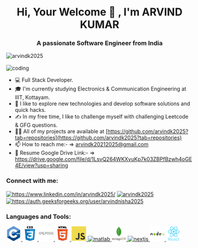 <h1 align="center">Hi, Your Welcome 👋 , I'm ARVIND KUMAR</h1>
<h3 align="center">A passionate Software Engineer from India</h3>

<p align="left"> <img src="https://komarev.com/ghpvc/?username=arvindk2025&label=Profile%20views&color=0e75b6&style=flat" alt="arvindk2025" /> </p>
<img align="center" alt="coding" width="400"  height="200" src="https://user-images.githubusercontent.com/55389276/140866485-8fb1c876-9a8f-4d6a-98dc-08c4981eaf70.gif">



- 💻   Full Stack Developer.
- 🎓   I'm currently studying Electronics & Communication Engineering 
       at  IIIT, Kottayam.
- 📝   I like to explore new technologies and develop software 
       solutions and quick hacks.
- ✍️   In my free time, I like to challenge myself with challenging 
       Leetcode & GFG questions.
- 👨‍💻  All of my projects are available at [https://github.com/arvindk2025?tab=repositories](https://github.com/arvindk2025?tab=repositories)
- 📫  How to reach me:- =>   arvindk20212025@gmail.com 
- 📝  Resume Google Drive Link:- =>      https://drive.google.com/file/d/1LsvQ264WKXvuKp7k03ZBPfBzwh4oGE4E/view?usp=sharing


<h3 align="left">Connect with me:</h3>
<p align="left">
<a href="https://linkedin.com/in/https://www.linkedin.com/in/arvindk2025/" target="blank"><img align="center" src="https://raw.githubusercontent.com/rahuldkjain/github-profile-readme-generator/master/src/images/icons/Social/linked-in-alt.svg" alt="https://www.linkedin.com/in/arvindk2025/" height="30" width="40" /></a>
<a href="https://www.leetcode.com/arvindk2025" target="blank"><img align="center" src="https://raw.githubusercontent.com/rahuldkjain/github-profile-readme-generator/master/src/images/icons/Social/leet-code.svg" alt="arvindk2025" height="30" width="40" /></a>
<a href="https://auth.geeksforgeeks.org/user/https://auth.geeksforgeeks.org/user/arvindnisha2025" target="blank"><img align="center" src="https://raw.githubusercontent.com/rahuldkjain/github-profile-readme-generator/master/src/images/icons/Social/geeks-for-geeks.svg" alt="https://auth.geeksforgeeks.org/user/arvindnisha2025" height="30" width="40" /></a>
</p>

<h3 align="left">Languages and Tools:</h3>
<p align="left"> <a href="https://www.w3schools.com/cpp/" target="_blank" rel="noreferrer"> <img src="https://raw.githubusercontent.com/devicons/devicon/master/icons/cplusplus/cplusplus-original.svg" alt="cplusplus" width="40" height="40"/> </a> <a href="https://www.w3schools.com/css/" target="_blank" rel="noreferrer"> <img src="https://raw.githubusercontent.com/devicons/devicon/master/icons/css3/css3-original-wordmark.svg" alt="css3" width="40" height="40"/> </a> <a href="https://expressjs.com" target="_blank" rel="noreferrer"> <img src="https://raw.githubusercontent.com/devicons/devicon/master/icons/express/express-original-wordmark.svg" alt="express" width="40" height="40"/> </a> <a href="https://www.w3.org/html/" target="_blank" rel="noreferrer"> <img src="https://raw.githubusercontent.com/devicons/devicon/master/icons/html5/html5-original-wordmark.svg" alt="html5" width="40" height="40"/> </a> <a href="https://developer.mozilla.org/en-US/docs/Web/JavaScript" target="_blank" rel="noreferrer"> <img src="https://raw.githubusercontent.com/devicons/devicon/master/icons/javascript/javascript-original.svg" alt="javascript" width="40" height="40"/> </a> <a href="https://www.mathworks.com/" target="_blank" rel="noreferrer"> <img src="https://upload.wikimedia.org/wikipedia/commons/2/21/Matlab_Logo.png" alt="matlab" width="40" height="40"/> </a> <a href="https://www.mongodb.com/" target="_blank" rel="noreferrer"> <img src="https://raw.githubusercontent.com/devicons/devicon/master/icons/mongodb/mongodb-original-wordmark.svg" alt="mongodb" width="40" height="40"/> </a> <a href="https://nextjs.org/" target="_blank" rel="noreferrer"> <img src="https://cdn.worldvectorlogo.com/logos/nextjs-2.svg" alt="nextjs" width="40" height="40"/> </a> <a href="https://nodejs.org" target="_blank" rel="noreferrer"> <img src="https://raw.githubusercontent.com/devicons/devicon/master/icons/nodejs/nodejs-original-wordmark.svg" alt="nodejs" width="40" height="40"/> </a> <a href="https://reactjs.org/" target="_blank" rel="noreferrer"> <img src="https://raw.githubusercontent.com/devicons/devicon/master/icons/react/react-original-wordmark.svg" alt="react" width="40" height="40"/> </a> </p>


